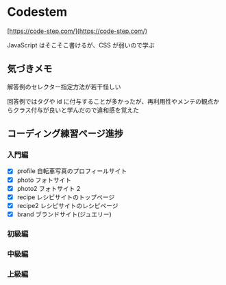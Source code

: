 # Codestem

[https://code-step.com/](https://code-step.com/)

JavaScript はそこそこ書けるが、CSS が弱いので学ぶ

## 気づきメモ

解答例のセレクター指定方法が若干怪しい

回答例ではタグや id に付与することが多かったが、再利用性やメンテの観点からクラス付与が良いと学んだので違和感を覚えた

## コーディング練習ページ進捗

### 入門編

- [x] profile 自転車写真のプロフィールサイト
- [x] photo フォトサイト
- [x] photo2 フォトサイト 2
- [x] recipe レシピサイトのトップページ
- [x] recipe2 レシピサイトのレシピページ
- [x] brand ブランドサイト(ジュエリー)

### 初級編

### 中級編

### 上級編
